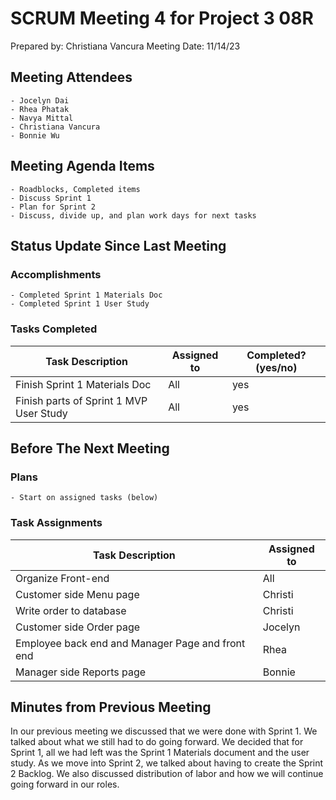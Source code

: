 # SCRUM Meeting 4 for Project 3 08R
Prepared by: Christiana Vancura
Meeting Date: 11/14/23

## Meeting Attendees
    - Jocelyn Dai
    - Rhea Phatak
    - Navya Mittal
    - Christiana Vancura
    - Bonnie Wu

## Meeting Agenda Items
    - Roadblocks, Completed items
    - Discuss Sprint 1
    - Plan for Sprint 2
    - Discuss, divide up, and plan work days for next tasks

## Status Update Since Last Meeting
### Accomplishments
    - Completed Sprint 1 Materials Doc 
    - Completed Sprint 1 User Study

### Tasks Completed

| Task Description                                   | Assigned to       | Completed? (yes/no) |
| -------------------------------------------------- | ----------------- | ------------------- |
| Finish Sprint 1 Materials Doc                      | All               | yes                 |
| Finish parts of Sprint 1 MVP User Study            | All               | yes                 |

## Before The Next Meeting
### Plans
    - Start on assigned tasks (below)

### Task Assignments
| Task Description                                     | Assigned to          |
| ---------------------------------------------------- | -------------------- |
| Organize Front-end                                   | All                  |
| Customer side Menu page                              | Christi              |
| Write order to database                              | Christi              |
| Customer side Order page                             | Jocelyn              |
| Employee back end and Manager Page and front end     | Rhea                 |
| Manager side Reports page                            | Bonnie               |

## Minutes from Previous Meeting
In our previous meeting we discussed that we were done with Sprint 1. We talked about what we still had to do going forward. We decided that for Sprint 1, all we had left was the Sprint 1 Materials document and the user study. As we move into Sprint 2, we talked about having to create the Sprint 2 Backlog. We also discussed distribution of labor and how we will continue going forward in our roles.
